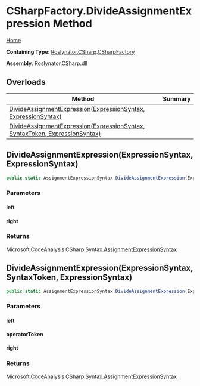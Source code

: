 <a name="_Top"></a>

# CSharpFactory\.DivideAssignmentExpression Method

[Home](../../../../README.md#_Top)

**Containing Type**: [Roslynator.CSharp](../../README.md#_Top)\.[CSharpFactory](../README.md#_Top)

**Assembly**: Roslynator\.CSharp\.dll

## Overloads

| Method | Summary |
| ------ | ------- |
| [DivideAssignmentExpression(ExpressionSyntax, ExpressionSyntax)](#Roslynator_CSharp_CSharpFactory_DivideAssignmentExpression_Microsoft_CodeAnalysis_CSharp_Syntax_ExpressionSyntax_Microsoft_CodeAnalysis_CSharp_Syntax_ExpressionSyntax_) | |
| [DivideAssignmentExpression(ExpressionSyntax, SyntaxToken, ExpressionSyntax)](#Roslynator_CSharp_CSharpFactory_DivideAssignmentExpression_Microsoft_CodeAnalysis_CSharp_Syntax_ExpressionSyntax_Microsoft_CodeAnalysis_SyntaxToken_Microsoft_CodeAnalysis_CSharp_Syntax_ExpressionSyntax_) | |

## DivideAssignmentExpression\(ExpressionSyntax, ExpressionSyntax\) <a name="Roslynator_CSharp_CSharpFactory_DivideAssignmentExpression_Microsoft_CodeAnalysis_CSharp_Syntax_ExpressionSyntax_Microsoft_CodeAnalysis_CSharp_Syntax_ExpressionSyntax_"></a>

```csharp
public static AssignmentExpressionSyntax DivideAssignmentExpression(ExpressionSyntax left, ExpressionSyntax right)
```

### Parameters

#### left

#### right

### Returns

Microsoft\.CodeAnalysis\.CSharp\.Syntax\.[AssignmentExpressionSyntax](https://docs.microsoft.com/en-us/dotnet/api/microsoft.codeanalysis.csharp.syntax.assignmentexpressionsyntax)

## DivideAssignmentExpression\(ExpressionSyntax, SyntaxToken, ExpressionSyntax\) <a name="Roslynator_CSharp_CSharpFactory_DivideAssignmentExpression_Microsoft_CodeAnalysis_CSharp_Syntax_ExpressionSyntax_Microsoft_CodeAnalysis_SyntaxToken_Microsoft_CodeAnalysis_CSharp_Syntax_ExpressionSyntax_"></a>

```csharp
public static AssignmentExpressionSyntax DivideAssignmentExpression(ExpressionSyntax left, SyntaxToken operatorToken, ExpressionSyntax right)
```

### Parameters

#### left

#### operatorToken

#### right

### Returns

Microsoft\.CodeAnalysis\.CSharp\.Syntax\.[AssignmentExpressionSyntax](https://docs.microsoft.com/en-us/dotnet/api/microsoft.codeanalysis.csharp.syntax.assignmentexpressionsyntax)

